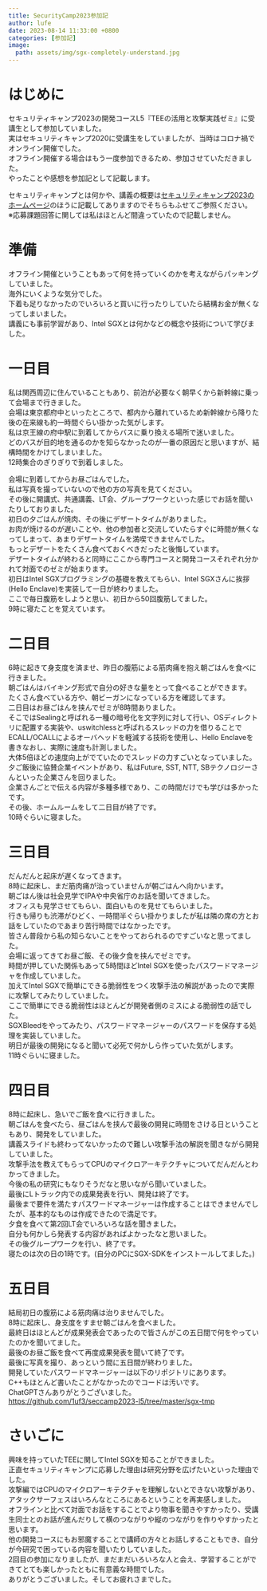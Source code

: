 ```yaml
---
title: SecurityCamp2023参加記
author: lufe
date: 2023-08-14 11:33:00 +0800
categories: [参加記]
image:
  path: assets/img/sgx-completely-understand.jpg
---
```


# はじめに
セキュリティキャンプ2023の開発コースL5『TEEの活用と攻撃実践ゼミ』に受講生として参加していました。  
実はセキュリティキャンプ2020に受講生をしていましたが、当時はコロナ禍でオンライン開催でした。  
オフライン開催する場合はもう一度参加できるため、参加させていただきました。  
やったことや感想を参加記として記載します。  

セキュリティキャンプとは何かや、講義の概要は[セキュリティキャンプ2023のホームページ](https://www.ipa.go.jp/jinzai/security-camp/2023/zenkoku/program_list_lx.html)のほうに記載してありますのでそちらもふせてご参照ください。  
※応募課題回答に関しては私はほとんど間違っていたので記載しません。  

# 準備

オフライン開催ということもあって何を持っていくのかを考えながらパッキングしていました。  
海外にいくような気分でした。  
下着も足りなかったのでいろいろと買いに行ったりしていたら結構お金が無くなってしまいました。  
講義にも事前学習があり、Intel SGXとは何かなどの概念や技術について学びました。  

# 一日目

私は関西周辺に住んでいることもあり、前泊が必要なく朝早くから新幹線に乗って会場まで行きました。  
会場は東京都府中といったところで、都内から離れているため新幹線から降りた後の在来線も約一時間ぐらい掛かった気がします。  
私は京王線の府中駅に到着してからバスに乗り換える場所で迷いました。  
どのバスが目的地を通るのかを知らなかったのが一番の原因だと思いますが、結構時間をかけてしまいました。  
12時集合のぎりぎりで到着しました。  

会場に到着してからお昼ごはんでした。  
私は写真を撮っていないので他の方の写真を見てください。  
その後に開講式、共通講義、LT会、グループワークといった感じでお話を聞いたりしておりました。  
初日の夕ごはんが焼肉、その後にデザートタイムがありました。  
お肉が焼けるのが遅いことや、他の参加者と交流していたらすぐに時間が無くなってしまって、あまりデザートタイムを満喫できませんでした。  
もっとデザートをたくさん食べておくべきだったと後悔しています。  
デザートタイムが終わると同時にここから専門コースと開発コースそれぞれ分かれて対面でのゼミが始まります。  
初日はIntel SGXプログラミングの基礎を教えてもらい、Intel SGXさんに挨拶(Hello Enclave)を実装して一日が終わりました。  
ここで毎日腹筋をしようと思い、初日から50回腹筋してました。  
9時に寝たことを覚えています。  

# 二日目

6時に起きて身支度を済ませ、昨日の腹筋による筋肉痛を抱え朝ごはんを食べに行きました。  
朝ごはんはバイキング形式で自分の好きな量をとって食べることができます。  
たくさん食べている方や、朝ビーガンになっている方を確認してます。  
二日目はお昼ごはんを挟んでゼミが8時間ありました。  
そこではSealingと呼ばれる一種の暗号化を文字列に対して行い、OSディレクトリに配置する実装や、uswitchlessと呼ばれるスレッドの力を借りることでECALL/OCALLによるオーバヘッドを軽減する技術を使用し、Hello Enclaveを書きなおし、実際に速度も計測しました。  
大体5倍ほどの速度向上がでていたのでスレッドの力すごいとなっていました。  
夕ご飯後に協賛企業イベントがあり、私はFuture, SST, NTT, SBテクノロジーさんといった企業さんを回りました。  
企業さんごとで伝える内容が多種多様であり、この時間だけでも学びは多かったです。  
その後、ホームルームをして二日目が終了です。  
10時ぐらいに寝ました。  

# 三日目

だんだんと起床が遅くなってきます。  
8時に起床し、まだ筋肉痛が治っていませんが朝ごはんへ向かいます。  
朝ごはん後は社会見学でIPAや中央省庁のお話を聞いてきました。  
オフィスも見学させてもらい、面白いものを見せてもらいました。  
行きも帰りも渋滞がひどく、一時間半ぐらい掛かりましたが私は隣の席の方とお話をしていたのであまり苦行時間ではなかったです。  
皆さん普段から私の知らないことをやっておられるのですごいなと思ってました。  
会場に返ってきてお昼ご飯、その後夕食を挟んでゼミです。  
時間が押していた関係もあって5時間ほどIntel SGXを使ったパスワードマネージャを作成していました。  
加えてIntel SGXで簡単にできる脆弱性をつく攻撃手法の解説があったので実際に攻撃してみたりしていました。  
ここで簡単にできる脆弱性はほとんどが開発者側のミスによる脆弱性の話でした。  
SGXBleedをやってみたり、パスワードマネージャーのパスワードを保存する処理を実装していました。  
明日が最後の開発になると聞いて必死で何かしら作っていた気がします。  
11時ぐらいに寝ました。  

# 四日目

8時に起床し、急いでご飯を食べに行きました。  
朝ごはんを食べたら、昼ごはんを挟んで最後の開発に時間をさける日ということもあり、開発をしていました。  
講義スライドも終わってないかったので難しい攻撃手法の解説を聞きながら開発していました。  
攻撃手法を教えてもらってCPUのマイクロアーキテクチャについてだんだんとわかってきました。  
今後の私の研究にもなりそうだなと思いながら聞いていました。  
最後にLトラック内での成果発表を行い、開発は終了です。  
最後まで要件を満たすパスワードマネージャーは作成することはできませんでしたが、基本的なものは作成できたので満足です。  
夕食を食べて第2回LT会でいろいろな話を聞きました。  
自分も何かしら発表する内容があればよかったなと思いました。  
その後グループワークを行い、終了です。  
寝たのは次の日の1時です。(自分のPCにSGX-SDKをインストールしてました。)  


# 五日目

結局初日の腹筋による筋肉痛は治りませんでした。  
8時に起床し、身支度をすませ朝ごはんを食べました。  
最終日はほとんどが成果発表会であったので皆さんがこの五日間で何をやっていたのかを聞いてました。  
最後のお昼ご飯を食べて再度成果発表を聞いて終了です。  
最後に写真を撮り、あっという間に五日間が終わりました。  
開発していたパスワードマネージャーは以下のリポジトリにあります。  
C++もほとんど書いたことがなかったのでコードは汚いです。  
ChatGPTさんありがとうございました。  
https://github.com/1uf3/seccamp2023-l5/tree/master/sgx-tmp

# さいごに

興味を持っていたTEEに関してIntel SGXを知ることができました。  
正直セキュリティキャンプに応募した理由は研究分野を広げたいといった理由でした。  
攻撃編ではCPUのマイクロアーキテクチャを理解しないとできない攻撃があり、アタックサーフェスはいろんなところにあるということを再実感しました。  
オフラインと比べて対面でお話をすることでより物事を聞きやすかったり、受講生同士とのお話が進んだりして横のつながりや縦のつながりを作りやすかったと思います。  
他の開発コースにもお邪魔することで講師の方々とお話しすることもでき、自分が今研究で困っている内容を聞いたりしていました。  
2回目の参加になりましたが、まだまだいろいろな人と会え、学習することができてとても楽しかったともに有意義な時間でした。  
ありがとうございました。そしてお疲れさまでした。  


